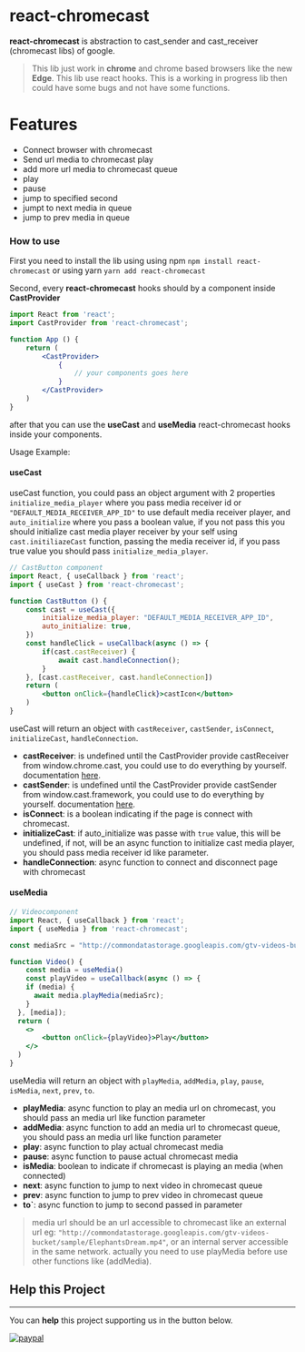 # react-chromecast

**react-chromecast** is abstraction to cast_sender and cast_receiver (chromecast libs) of google.

> This lib just work in **chrome** and chrome based browsers like the new **Edge**.
> This lib use react hooks.
> This is a working in progress lib then could have some bugs and not have some functions.

# Features

  - Connect browser with chromecast
  - Send url media to chromecast play
  - add more url media to chromecast queue
  - play
  - pause
  - jump to specified second
  - jumpt to next media in queue
  - jump to prev media in queue
 
### How to use

First you need to install the lib using using npm `npm install react-chromecast` or using yarn `yarn add react-chromecast`

Second, every __react-chromecast__ hooks should by a component inside **CastProvider**

```jsx
import React from 'react';
import CastProvider from 'react-chromecast';

function App () {
    return (
        <CastProvider>
            {
                // your components goes here
            }
        </CastProvider>
    )
}
```

after that you can use the **useCast** and **useMedia** react-chromecast hooks inside your components.

Usage Example:

#### useCast
useCast function, you could pass an object argument with 2 properties `initialize_media_player` where you pass media receiver id or `"DEFAULT_MEDIA_RECEIVER_APP_ID"` to use default media receiver player, and `auto_initialize` where you pass a boolean value, if you not pass this you should initialize cast media player receiver by your self using `cast.initiliazeCast` function, passing the media receiver id, if you pass true value you should pass `initialize_media_player`.

```jsx
// CastButton component
import React, { useCallback } from 'react';
import { useCast } from 'react-chromecast';

function CastButton () {
    const cast = useCast({
        initialize_media_player: "DEFAULT_MEDIA_RECEIVER_APP_ID",
        auto_initialize: true,
    })
    const handleClick = useCallback(async () => {
        if(cast.castReceiver) {
            await cast.handleConnection();
        }
    }, [cast.castReceiver, cast.handleConnection])
    return (
        <button onClick={handleClick}>castIcon</button>
    )
}
```

useCast will return an object with `castReceiver`, `castSender`, `isConnect`, `initializeCast`, `handleConnection`.

- **castReceiver**: is undefined until the CastProvider provide castReceiver from window.chrome.cast, you could use to do everything by yourself. documentation [here](https://developers.google.com/cast/docs/reference/chrome/chrome.cast).
- **castSender**: is undefined until the CastProvider provide castSender from window.cast.framework, you could use to do everything by yourself. documentation [here](https://developers.google.com/cast/docs/reference/chrome/cast.framework).
- **isConnect**: is a boolean indicating if the page is connect with chromecast.
- **initializeCast**: if auto_initialize was passe with `true` value, this will be undefined, if not, will be an async function to initialize cast media player, you should pass media receiver id like parameter.
- **handleConnection**: async function to connect and disconnect page with chromecast

#### useMedia

```jsx
// Videocomponent
import React, { useCallback } from 'react';
import { useMedia } from 'react-chromecast';

const mediaSrc = "http://commondatastorage.googleapis.com/gtv-videos-bucket/sample/ElephantsDream.mp4"

function Video() {
    const media = useMedia()
    const playVideo = useCallback(async () => {
    if (media) {
      await media.playMedia(mediaSrc);
    }
  }, [media]);
  return (
    <>
        <button onClick={playVideo}>Play</button>
    </>
  )
}
```

useMedia will return an object with `playMedia`, `addMedia`, `play`, `pause`, `isMedia`, `next`, `prev`, `to`.

- **playMedia**: async function to play an media url on chromecast, you should pass an media url like function parameter
- **addMedia**: async function to add an media url to chromecast queue, you should pass an media url like function parameter
- **play**: async function to play actual chromecast media
- **pause**: async function to pause actual chromecast media 
- **isMedia**: boolean to indicate if chromecast is playing an media (when connected)
- **next**: async function to jump to next video in chromecast queue
- **prev**: async function to jump to prev video in chromecast queue
- **to`**: async function to jump to second passed in parameter

> media url should be an url accessible to chromecast like an external url eg: `"http://commondatastorage.googleapis.com/gtv-videos-bucket/sample/ElephantsDream.mp4"`, or an internal server accessible in the same network.
> actually you need to use playMedia before use other functions like (addMedia).

## Help this Project
****

You can **help** this project supporting us in the button below.

[![paypal](https://www.paypalobjects.com/en_US/i/btn/btn_donateCC_LG.gif)](https://www.paypal.com/cgi-bin/webscr?cmd=_s-xclick&hosted_button_id=HHWEKX97SKYAQ)